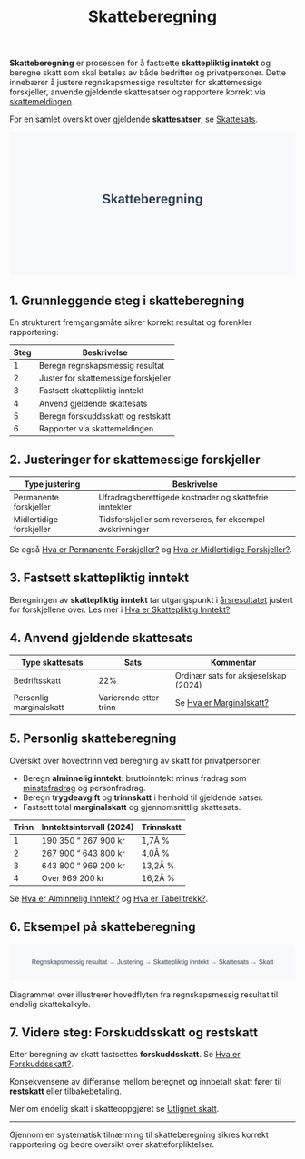 ﻿---
title: "Skatteberegning"
seoTitle: "Skatteberegning"
description: '**Skatteberegning** er prosessen for å fastsette **skattepliktig inntekt** og beregne skatt som skal betales av både bedrifter og privatpersoner. Dette innebÃ...'
---

**Skatteberegning** er prosessen for å fastsette **skattepliktig inntekt** og beregne skatt som skal betales av både bedrifter og privatpersoner. Dette innebærer å justere regnskapsmessige resultater for skattemessige forskjeller, anvende gjeldende skattesatser og rapportere korrekt via [skattemeldingen](/blogs/regnskap/skattemelding "Skattemelding - Komplett Guide til Utfylling og Innlevering").

For en samlet oversikt over gjeldende **skattesatser**, se [Skattesats](/blogs/regnskap/skattesats "Skattesats: Oversikt over Norske Skattesatser").

![Skatteberegning](skatteberegning-image.svg)

## 1. Grunnleggende steg i skatteberegning

En strukturert fremgangsmåte sikrer korrekt resultat og forenkler rapportering:

| Steg | Beskrivelse |
|------|-------------|
| 1    | Beregn regnskapsmessig resultat |
| 2    | Juster for skattemessige forskjeller |
| 3    | Fastsett skattepliktig inntekt |
| 4    | Anvend gjeldende skattesats |
| 5    | Beregn forskuddsskatt og restskatt |
| 6    | Rapporter via skattemeldingen |

## 2. Justeringer for skattemessige forskjeller

| Type justering          | Beskrivelse |
|-------------------------|-------------|
| Permanente forskjeller  | Ufradragsberettigede kostnader og skattefrie inntekter |
| Midlertidige forskjeller | Tidsforskjeller som reverseres, for eksempel avskrivninger |

Se også [Hva er Permanente Forskjeller?](/blogs/regnskap/permanente-forskjeller "Hva er Permanente Forskjeller? Midlertidige vs Permanente Forskjeller") og [Hva er Midlertidige Forskjeller?](/blogs/regnskap/midlertidige-forskjeller "Hva er Midlertidige Forskjeller? Tidsforskjeller i Skattemessig Behandling").

## 3. Fastsett skattepliktig inntekt

Beregningen av **skattepliktig inntekt** tar utgangspunkt i [årsresultatet](/blogs/regnskap/hva-er-arsresultat "Hva er Årsresultat? Beregning og Betydning i Regnskap") justert for forskjellene over. Les mer i [Hva er Skattepliktig Inntekt?](/blogs/regnskap/hva-er-skattepliktig-inntekt "Hva er Skattepliktig Inntekt? Beregning og Optimalisering").

## 4. Anvend gjeldende skattesats

| Type skattesats    | Sats | Kommentar |
|--------------------|------|-----------|
| Bedriftsskatt      | 22%  | Ordinær sats for aksjeselskap (2024) |
| Personlig marginalskatt | Varierende etter trinn | Se [Hva er Marginalskatt?](/blogs/regnskap/hva-er-marginalskatt "Hva er Marginalskatt? Hvordan Beregnes Marginalskatt") |
## 5. Personlig skatteberegning

Oversikt over hovedtrinn ved beregning av skatt for privatpersoner:

* Beregn **alminnelig inntekt**: bruttoinntekt minus fradrag som [minstefradrag](/blogs/regnskap/hva-er-minstefradrag "Hva er Minstefradrag? Standardfradrag i Norsk Skatt") og personfradrag.
* Beregn **trygdeavgift** og **trinnskatt** i henhold til gjeldende satser.
* Fastsett total **marginalskatt** og gjennomsnittlig skattesats.

| Trinn | Inntektsintervall (2024) | Trinnskatt |
|-------|--------------------------|------------|
| 1     | 190 350 “ 267 900 kr     | 1,7Â %      |
| 2     | 267 900 “ 643 800 kr     | 4,0Â %      |
| 3     | 643 800 “ 969 200 kr     | 13,2Â %     |
| 4     | Over 969 200 kr          | 16,2Â %     |

Se [Hva er Alminnelig Inntekt?](/blogs/regnskap/alminnelig-inntekt "Hva er Alminnelig Inntekt? Beregning av Skattepliktig Inntekt for Personer") og [Hva er Tabelltrekk?](/blogs/regnskap/hva-er-tabelltrekk "Hva er Tabelltrekk? Komplett Guide til Skattetrekk og Trekkberegning").

## 6. Eksempel på skatteberegning

![Skatteberegning Diagram](skatteberegning-diagram.svg)

Diagrammet over illustrerer hovedflyten fra regnskapsmessig resultat til endelig skattekalkyle.

## 7. Videre steg: Forskuddsskatt og restskatt

Etter beregning av skatt fastsettes **forskuddsskatt**. Se [Hva er Forskuddsskatt?](/blogs/regnskap/hva-er-forskuddsskatt "Hva er Forskuddsskatt? Betaling av Skatt i Forkant").

Konsekvensene av differanse mellom beregnet og innbetalt skatt fører til **restskatt** eller tilbakebetaling.

Mer om endelig skatt i skatteoppgjøret se [Utlignet skatt](/blogs/regnskap/utlignet-skatt "Utlignet skatt “ Forklaring av endelig skatteoppgjør").

---

Gjennom en systematisk tilnærming til skatteberegning sikres korrekt rapportering og bedre oversikt over skatteforpliktelser.









